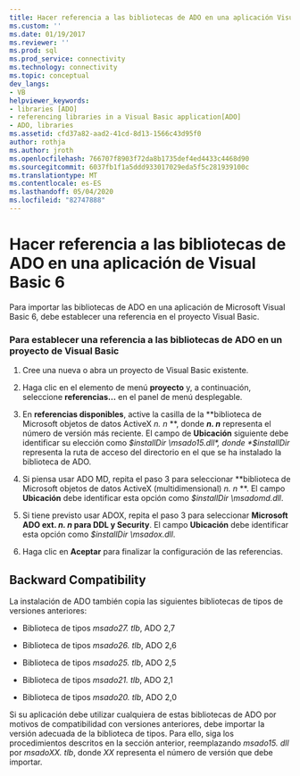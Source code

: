 ```yaml
---
title: Hacer referencia a las bibliotecas de ADO en una aplicación Visual Basic 6 | Microsoft Docs
ms.custom: ''
ms.date: 01/19/2017
ms.reviewer: ''
ms.prod: sql
ms.prod_service: connectivity
ms.technology: connectivity
ms.topic: conceptual
dev_langs:
- VB
helpviewer_keywords:
- libraries [ADO]
- referencing libraries in a Visual Basic application[ADO]
- ADO, libraries
ms.assetid: cfd37a82-aad2-41cd-8d13-1566c43d95f0
author: rothja
ms.author: jroth
ms.openlocfilehash: 766707f8903f72da8b1735def4ed4433c4468d90
ms.sourcegitcommit: 6037fb1f1a5ddd933017029eda5f5c281939100c
ms.translationtype: MT
ms.contentlocale: es-ES
ms.lasthandoff: 05/04/2020
ms.locfileid: "82747888"
---
```

# <a name="referencing-the-ado-libraries-in-a-visual-basic-6-application"></a>Hacer referencia a las bibliotecas de ADO en una aplicación de Visual Basic 6
Para importar las bibliotecas de ADO en una aplicación de Microsoft Visual Basic 6, debe establecer una referencia en el proyecto Visual Basic.  
  
### <a name="to-set-a-reference-to-the-ado-libraries-in-a-visual-basic-project"></a>Para establecer una referencia a las bibliotecas de ADO en un proyecto de Visual Basic  
  
1.  Cree una nueva o abra un proyecto de Visual Basic existente.  
  
2.  Haga clic en el elemento de menú **proyecto** y, a continuación, seleccione **referencias...** en el panel de menú desplegable.  
  
3.  En **referencias disponibles**, active la casilla de la **biblioteca de Microsoft objetos de datos ActiveX *n. n* **, donde ***n. n*** representa el número de versión más reciente. El campo de **Ubicación** siguiente debe identificar su elección como *$installDir \msado15.dll*, donde *$installDir* representa la ruta de acceso del directorio en el que se ha instalado la biblioteca de ADO.  
  
4.  Si piensa usar ADO MD, repita el paso 3 para seleccionar **biblioteca de Microsoft objetos de datos ActiveX (multidimensional) *n. n* **. El campo **Ubicación** debe identificar esta opción como *$installDir \msadomd.dll*.  
  
5.  Si tiene previsto usar ADOX, repita el paso 3 para seleccionar **Microsoft ADO ext. *n. n* para DDL y Security**. El campo **Ubicación** debe identificar esta opción como *$installDir \msadox.dll*.  
  
6.  Haga clic en **Aceptar** para finalizar la configuración de las referencias.  
  
## <a name="backward-compatibility"></a>Backward Compatibility  
 La instalación de ADO también copia las siguientes bibliotecas de tipos de versiones anteriores:  
  
-   Biblioteca de tipos *msado27. tlb*, ADO 2,7  
  
-   Biblioteca de tipos *msado26. tlb*, ADO 2,6  
  
-   Biblioteca de tipos *msado25. tlb*, ADO 2,5  
  
-   Biblioteca de tipos *msado21. tlb*, ADO 2,1  
  
-   Biblioteca de tipos *msado20. tlb*, ADO 2,0  
  
 Si su aplicación debe utilizar cualquiera de estas bibliotecas de ADO por motivos de compatibilidad con versiones anteriores, debe importar la versión adecuada de la biblioteca de tipos. Para ello, siga los procedimientos descritos en la sección anterior, reemplazando *msado15. dll* por *msadoXX. tlb*, donde *XX* representa el número de versión que debe importar.
